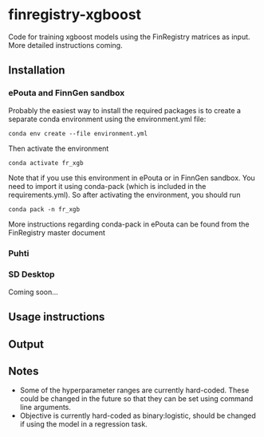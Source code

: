 # finregistry-xgboost

Code for training xgboost models using the FinRegistry matrices as input. More detailed instructions coming.

## Installation

### ePouta and FinnGen sandbox

Probably the easiest way to install the required packages is to create a separate conda environment using the environment.yml file:

``conda env create --file environment.yml``

Then activate the environment

``conda activate fr_xgb``

Note that if you use this environment in ePouta or in FinnGen sandbox. You need to import it using conda-pack (which is included in the requirements.yml). So after activating the environment, you should run

``conda pack -n fr_xgb``

More instructions regarding conda-pack in ePouta can be found from the FinRegistry master document

### Puhti



### SD Desktop

Coming soon...

## Usage instructions

## Output

## Notes

- Some of the hyperparameter ranges are currently hard-coded. These could be changed in the future so that they can be set using command line arguments.
- Objective is currently hard-coded as binary:logistic, should be changed if using the model in a regression task.

